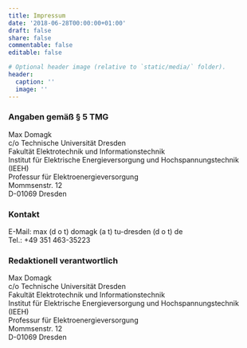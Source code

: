 ```yaml
---
title: Impressum
date: '2018-06-28T00:00:00+01:00'
draft: false
share: false
commentable: false
editable: false

# Optional header image (relative to `static/media/` folder).
header:
  caption: ''
  image: ''
---
```


### Angaben gemäß § 5 TMG

Max Domagk\
c/o Technische Universität Dresden\
Fakultät Elektrotechnik und Informationstechnik\
Institut für Elektrische Energieversorgung und Hochspannungstechnik (IEEH)\
Professur für Elektroenergieversorgung\
Mommsenstr. 12\
D-01069 Dresden

### Kontakt

E-Mail: max (d o t) domagk (a t) tu-dresden (d o t) de\
Tel.: +49 351 463-35223

### Redaktionell verantwortlich

Max Domagk\
c/o Technische Universität Dresden\
Fakultät Elektrotechnik und Informationstechnik\
Institut für Elektrische Energieversorgung und Hochspannungstechnik (IEEH)\
Professur für Elektroenergieversorgung\
Mommsenstr. 12\
D-01069 Dresden

